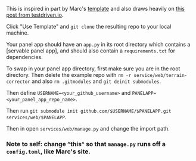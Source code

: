 This is inspired in part by Marc's [template](https://github.com/MarcSkovMadsen/awesome-analytics-apps-template) 
and also draws heavily on [this post from testdriven.io](https://testdriven.io/blog/dockerizing-flask-with-postgres-gunicorn-and-nginx/).

Click "Use Template" and `git clone` the resulting repo to your local machine.

Your panel app should have an `app.py` in its root directory which contains a [servable panel app], and should also contain a `requirements.txt` for dependencies.

To swap in your panel app directory, first make sure you are in the root directory.
Then delete the example repo with `rm -r service/web/terrain-corrector` and also `rm .gitmodules` and `git deinit submodules`.

Then define `USERNAME=<your_github_username>` and `PANELAPP=<your_panel_app_repo_name>`.

Then run `git submodule init github.com/$USERNAME/$PANELAPP.git services/web/$PANELAPP`.

Then in open `services/web/manage.py` and change the import path. 
### Note to self: change ^this^ so that `manage.py` runs off a `config.toml`, like Marc's site.
